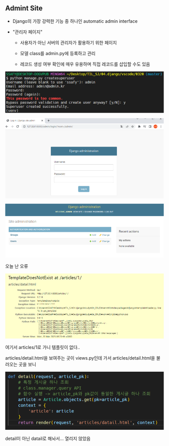 ## Admint Site

- Django의 가장 강력한 기능 중 하나인 automatic admin interface

- "관리자 페이지"
  
  - 사용자가 아닌 서버의 관리자가 활용하기 위한 페이지
  
  - 모델 class를 admin.py에 등록하고 관리
  
  - 레코드 생성 여부 확인에 매우 유용하며 직접 레코드를 삽입할 수도 있음



![](TIL0320_CRUD_assets/2023-03-20-10-51-22-image.png)

![](TIL0320_CRUD_assets/2023-03-20-10-52-20-image.png)

![](TIL0320_CRUD_assets/2023-03-20-10-52-53-image.png)



오늘 난 오류

![](TIL0320_CRUD_assets/2023-03-20-15-24-04-image.png)

여기서 articles/1로 가니 템플릿이 없다..

articles/detail.html을 보여주는 곳이 views.py인데 가서 articles/detail.html을 불러오는 곳을 보니

![](TIL0320_CRUD_assets/2023-03-20-15-24-56-image.png)

detail이 아닌 datail로 해놔서... 열리지 않았음




